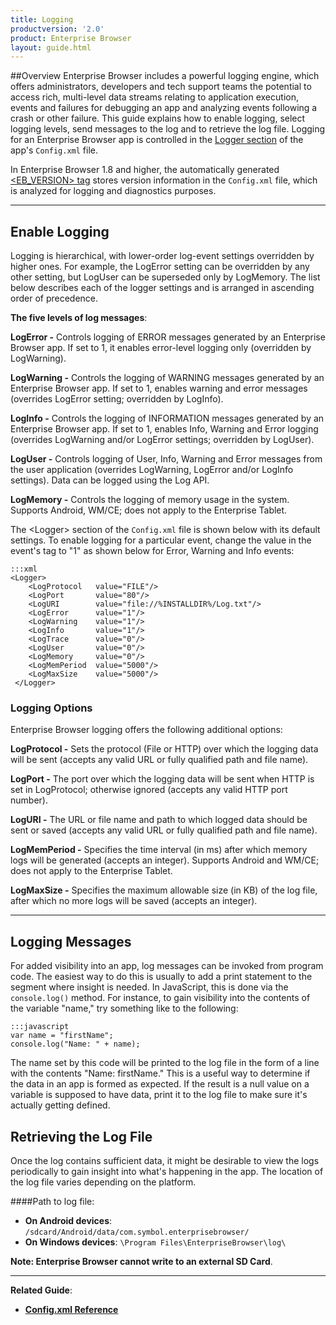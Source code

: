 ```yaml
---
title: Logging
productversion: '2.0'
product: Enterprise Browser
layout: guide.html
---
```

##Overview 
Enterprise Browser includes a powerful logging engine, which offers administrators, developers and tech support teams the potential to access rich, multi-level data streams relating to application execution, events and failures for debugging an app and analyzing events following a crash or other failure. This guide explains how to enable logging, select logging levels, send messages to the log and to retrieve the log file. Logging for an Enterprise Browser app is controlled in the [Logger section](../configreference/#logger) of the app's `Config.xml` file. 

In Enterprise Browser 1.8 and higher, the automatically generated [&lt;EB_VERSION&gt; tag](../configreference#eb_versiontag) stores version information in the `Config.xml` file, which is analyzed for logging and diagnostics purposes. 

-----

## Enable Logging
Logging is hierarchical, with lower-order log-event settings overridden by higher ones. For example, the LogError setting can be overridden by any other setting, but LogUser can be superseded only by LogMemory. The list below describes each of the logger settings and is arranged in ascending order of precedence. 

**The five levels of log messages**:

**LogError -** Controls logging of ERROR messages generated by an Enterprise Browser app. If set to 1, it enables error-level logging only (overridden by LogWarning).

**LogWarning -** Controls the logging of WARNING messages generated by an Enterprise Browser app. If set to 1, enables warning and error messages (overrides LogError setting; overridden by LogInfo).

**LogInfo -** Controls the logging of INFORMATION messages generated by an Enterprise Browser app. If set to 1, enables Info, Warning and Error logging (overrides LogWarning and/or LogError settings; overridden by LogUser).

**LogUser -** Controls logging of User, Info, Warning and Error messages from the user application (overrides LogWarning, LogError and/or LogInfo settings). Data can be logged using the Log API.

**LogMemory -** Controls the logging of memory usage in the system. Supports Android, WM/CE; does not apply to the Enterprise Tablet.

The &lt;Logger&gt; section of the `Config.xml` file is shown below with its default settings. To enable logging for a particular event, change the value in the event's tag to "1" as shown below for Error, Warning and Info events:

	:::xml
	<Logger>
	    <LogProtocol   value="FILE"/>
	    <LogPort       value="80"/>
	    <LogURI        value="file://%INSTALLDIR%/Log.txt"/>
	    <LogError      value="1"/>
	    <LogWarning    value="1"/>
	    <LogInfo       value="1"/>
	    <LogTrace      value="0"/>
	    <LogUser       value="0"/>
	    <LogMemory     value="0"/>
	    <LogMemPeriod  value="5000"/>
	    <LogMaxSize    value="5000"/>
 	 </Logger>


### Logging Options
Enterprise Browser logging offers the following additional options: 

**LogProtocol -** Sets the protocol (File or HTTP) over which the logging data will be sent (accepts any valid URL or fully qualified path and file name).  

**LogPort -** The port over which the logging data will be sent when HTTP is set in LogProtocol; otherwise ignored (accepts any valid HTTP port number). 

**LogURI -** The URL or file name and path to which logged data should be sent or saved	(accepts any valid URL or fully qualified path and file name). 

**LogMemPeriod -** Specifies the time interval (in ms) after which memory logs will be generated (accepts an integer). Supports Android and WM/CE; does not apply to the Enterprise Tablet. 

**LogMaxSize -** Specifies the maximum allowable size (in KB) of the log file, after which no more logs will be saved (accepts an integer). 

-----

## Logging Messages
For added visibility into an app, log messages can be invoked from program code. The easiest way to do this is usually to add a print statement to the segment where insight is needed. In JavaScript, this is done via the `console.log()` method. For instance, to gain visibility into the contents of the variable "name," try something like to the following:

	:::javascript
	var name = "firstName";
	console.log("Name: " + name);


The name set by this code will be printed to the log file in the form of a line with the contents "Name: firstName." This is a useful way to determine if the data in an app is formed as expected. If the result is a null value on a variable is supposed to have data, print it to the log file to make sure it's actually getting defined.

## Retrieving the Log File
Once the log contains sufficient data, it might be desirable to view the logs periodically to gain insight into what's happening in the app. The location of the log file varies depending on the platform. 

####Path to log file: 
* **On Android devices**: `/sdcard/Android/data/com.symbol.enterprisebrowser/`
* **On Windows devices**: `\Program Files\EnterpriseBrowser\log\`

**Note: Enterprise Browser cannot write to an external SD Card**.

-----

**Related Guide**:

* **[Config.xml Reference](../configreference/#logger)** 
